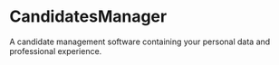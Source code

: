 # CandidatesManager
A candidate management software containing your personal data and professional experience.
